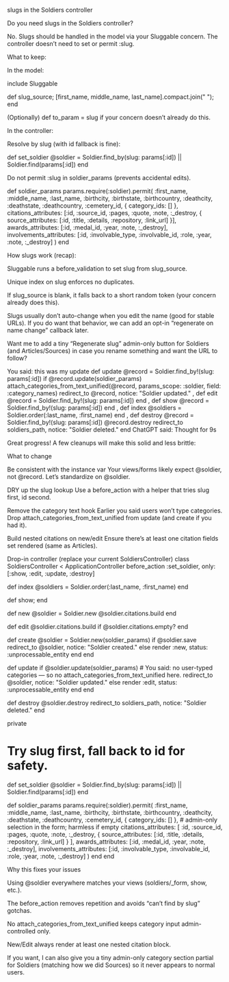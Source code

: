 slugs in the Soldiers controller

Do you need slugs in the Soldiers controller?

No. Slugs should be handled in the model via your Sluggable concern. The controller doesn’t need to set or permit :slug.

What to keep:

In the model:

include Sluggable

def slug_source; [first_name, middle_name, last_name].compact.join(" "); end

(Optionally) def to_param = slug if your concern doesn’t already do this.

In the controller:

Resolve by slug (with id fallback is fine):

def set_soldier
  @soldier = Soldier.find_by(slug: params[:id]) || Soldier.find(params[:id])
end


Do not permit :slug in soldier_params (prevents accidental edits).

def soldier_params
  params.require(:soldier).permit(
    :first_name, :middle_name, :last_name,
    :birthcity, :birthstate, :birthcountry,
    :deathcity, :deathstate, :deathcountry,
    :cemetery_id,
    { category_ids: [] },
    citations_attributes: [:id, :source_id, :pages, :quote, :note, :_destroy,
                           { source_attributes: [:id, :title, :details, :repository, :link_url] }],
    awards_attributes: [:id, :medal_id, :year, :note, :_destroy],
    involvements_attributes: [:id, :involvable_type, :involvable_id, :role, :year, :note, :_destroy]
  )
end


How slugs work (recap):

Sluggable runs a before_validation to set slug from slug_source.

Unique index on slug enforces no duplicates.

If slug_source is blank, it falls back to a short random token (your concern already does this).

Slugs usually don’t auto-change when you edit the name (good for stable URLs). If you do want that behavior, we can add an opt-in “regenerate on name change” callback later.

Want me to add a tiny “Regenerate slug” admin-only button for Soldiers (and Articles/Sources) in case you rename something and want the URL to follow?

You said:
this was my update 
def update
    @record = Soldier.find_by!(slug: params[:id])
    if @record.update(soldier_params)
      attach_categories_from_text_unified(@record, params_scope: :soldier, field: :category_names)
      redirect_to @record, notice: "Soldier updated."
, 
def edit
    @record = Soldier.find_by!(slug: params[:id])
  end
, 
def show
    @record = Soldier.find_by!(slug: params[:id])
  end
, 
def index
     @soldiers = Soldier.order(:last_name, :first_name)
  end
, 
def destroy
    @record = Soldier.find_by!(slug: params[:id])
    @record.destroy
    redirect_to soldiers_path, notice: "Soldier deleted."
  end
ChatGPT said:
Thought for 9s

Great progress! A few cleanups will make this solid and less brittle:

What to change

Be consistent with the instance var
Your views/forms likely expect @soldier, not @record. Let’s standardize on @soldier.

DRY up the slug lookup
Use a before_action with a helper that tries slug first, id second.

Remove the category text hook
Earlier you said users won’t type categories. Drop attach_categories_from_text_unified from update (and create if you had it).

Build nested citations on new/edit
Ensure there’s at least one citation fields set rendered (same as Articles).

Drop-in controller (replace your current SoldiersController)
class SoldiersController < ApplicationController
  before_action :set_soldier, only: [:show, :edit, :update, :destroy]

  def index
    @soldiers = Soldier.order(:last_name, :first_name)
  end

  def show; end

  def new
    @soldier = Soldier.new
    @soldier.citations.build
  end

  def edit
    @soldier.citations.build if @soldier.citations.empty?
  end

  def create
    @soldier = Soldier.new(soldier_params)
    if @soldier.save
      redirect_to @soldier, notice: "Soldier created."
    else
      render :new, status: :unprocessable_entity
    end
  end

  def update
    if @soldier.update(soldier_params)
      # You said: no user-typed categories — so no attach_categories_from_text_unified here.
      redirect_to @soldier, notice: "Soldier updated."
    else
      render :edit, status: :unprocessable_entity
    end
  end

  def destroy
    @soldier.destroy
    redirect_to soldiers_path, notice: "Soldier deleted."
  end

  private

  # Try slug first, fall back to id for safety.
  def set_soldier
    @soldier = Soldier.find_by(slug: params[:id]) || Soldier.find(params[:id])
  end

  def soldier_params
    params.require(:soldier).permit(
      :first_name, :middle_name, :last_name,
      :birthcity, :birthstate, :birthcountry,
      :deathcity, :deathstate, :deathcountry,
      :cemetery_id,
      { category_ids: [] }, # admin-only selection in the form; harmless if empty
      citations_attributes: [
        :id, :source_id, :pages, :quote, :note, :_destroy,
        { source_attributes: [:id, :title, :details, :repository, :link_url] }
      ],
      awards_attributes: [:id, :medal_id, :year, :note, :_destroy],
      involvements_attributes: [:id, :involvable_type, :involvable_id, :role, :year, :note, :_destroy]
    )
  end
end

Why this fixes your issues

Using @soldier everywhere matches your views (soldiers/_form, show, etc.).

The before_action removes repetition and avoids “can’t find by slug” gotchas.


No attach_categories_from_text_unified keeps category input admin-controlled only.

New/Edit always render at least one nested citation block.

If you want, I can also give you a tiny admin-only category section partial for Soldiers (matching how we did Sources) so it never appears to normal users.
